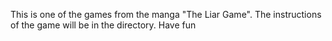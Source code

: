This is one of the games from the manga "The Liar Game". The instructions of the game will be in the directory. 
Have fun

